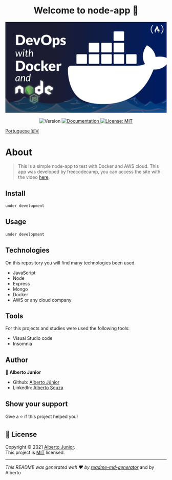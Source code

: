 <h1 align="center">Welcome to node-app 👋</h1>

![home](./resources/dockerdevops.png) 

<p align="center">
  <img alt="Version" src="https://img.shields.io/badge/version-1.0.9a:Implementing Readme file.-blue.svg?cacheSeconds=2592000" />
  <a href="Test" target="_blank">
    <img alt="Documentation" src="https://img.shields.io/badge/documentation-yes-brightgreen.svg" />
  </a>
  <a href="<img alt=&#34;GitHub&#34; src=&#34;https://img.shields.io/github/license/wayfiding/ROCKETSEAT?color=MIT&logo=MIT&logoColor=MIT&#34;>" target="_blank">
    <img alt="License: MIT" src="https://img.shields.io/badge/License-MIT-yellow.svg" />
  </a>
 
</p>

[Portuguese :brazil:](README-ptbr.md)

# About

> This is a simple node-app to test with Docker and AWS cloud. This app was developed by freecodecamp, you can access the site with the video [here](https://www.freecodecamp.org/news/learn-docker-by-building-a-node-express-app/).



## Install

```sh
under development
```

## Usage

```sh
under development
```
## Technologies

On this repository you will find many technologies been used.
- JavaScript
- Node
- Express
- Mongo
- Docker
- AWS or any cloud company

## Tools
For this projects and studies were used the following tools:

- Visual Studio code
- Insomnia


## Author

👤 **Alberto Junior**


* Github: [Alberto Júnior](https://github.com/wayfiding)
* LinkedIn: [Alberto Souza](https://linkedin.com/in/alberto-souza)

## Show your support

Give a ⭐️ if this project helped you!

## 📝 License

Copyright © 2021 [Alberto Junior](https://github.com/wayfiding).<br />
This project is [MIT](<img alt=&#34;GitHub&#34; src=&#34;https://img.shields.io/github/license/wayfiding/ROCKETSEAT?color=MIT&logo=MIT&logoColor=MIT&#34;>) licensed.

***
_This README was generated with ❤️ by [readme-md-generator](https://github.com/kefranabg/readme-md-generator)_ and by Alberto